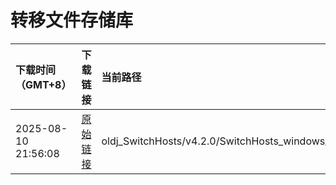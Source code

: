 # 转移文件存储库

| 下载时间（GMT+8） | 下载链接 | 当前路径 |
| :--------------- | :------- | :------- |
| 2025-08-10 21:56:08 | [原始链接](https://github.com/oldj/SwitchHosts/releases/download/v4.2.0/SwitchHosts_windows_portable_x64_4.2.0.6119.exe) | oldj_SwitchHosts/v4.2.0/SwitchHosts_windows_portable_x64_4.2.0.6119.exe |
